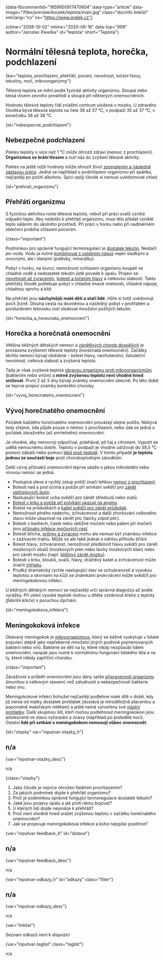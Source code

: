 
{data-fbcommentid="1859950917470604" data-type="article" data-image="/files/preview/koutek/teplota/main.jpg" class="docinfo linklist" xml:lang="cs" ns="https://www.pralek.cz"}

{ctime="2008-10-02" mtime="2020-06-16" data-top="999" author="Jaroslav Pavelka" id="teplota" short="Teplota"}

# Normální tělesná teplota, horečka, podchlazení

{kw="teplota, prochlazení, přehřátí, pocení, nevolnost, točení hlavy, tekutiny, moč, mikroorganizmy"}

Tělesná teplota se mění podle fyzické aktivity organizmu. Stoupá nebo klesá vlivem zevního prostředí a stoupá při některých onemocněních. 

Hodnotu tělesné teploty řídí zvláštní centrum uložené v mozku. U zdravého člověka bývá tělesná teplota na čele 36 až 37 °C, v podpaží 35 až 37 °C, v konečníku 36 až 38 °C. 

{id="nebezpecne_podchlazeni"}

## Nebezpečné podchlazení 

Pokles teploty o více než 1 °C může ohrozit zdraví (nemoc z prochlazení). **Organizmus se brání třesem** a nutí nás do zvýšení tělesné aktivity. 

Pokles na ještě nižší hodnoty může ohrozit život [zpomalením a následně zástavou srdce][1]. Jedná se například o podchlazení organizmu při spánku, nejčastěji po požití alkoholu. Spící opilý člověk si nemusí uvědomovat chlad. 

{id="prehrati_organizmu"}

## Přehřátí organizmu 

S fyzickou aktivitou roste tělesná teplota, neboť při práci svalů vzniká odpadní teplo. Aby nedošlo k přehřátí organizmu, musí tělo předat vzniklé teplo sáláním do okolního prostředí. Při práci v horku nebo při nadměrném oblečení probíhá chlazení pocením. 

{class="important"}

Podmínkou pro správně fungující termoregulaci je [dostatek tekutin][2]. Nestačí jen voda. Vodu je nutné [kombinovat s ostatními nápoji][2] nejen sladkými a ovocnými, ale i slanými (polévky, minerálky). 

Pobyt v horku, na slunci, nemožnost ochlazení organismu koupelí ve chladné vodě a nedostatek tekutin jistě povede k úpalu. Projeví se [nevolností až zvracením][3], [bolestí a točením hlavy][4] a celkovou slabostí. Takto přehřátý člověk potřebuje pobyt v chladné tmavé místnosti, chladné nápoje, chladnou sprchu a klid. 

Na přehřátí jsou **náchylnější malé děti a staří lidé**. Hůře si totiž uvědomují pocit žízně. Dlouhá cesta na dovolenou a následný pobyt v prohřátém a prosluněném letovisku nutí sledovat množství požitých tekutin. 

{id="horecka\_a\_horecnata_onemocneni"}

## Horečka a horečnatá onemocnění 

Většina běžných dětských nemocí a [zánětlivých chorob dospělých][5] je provázena zvýšením tělesné teploty (horečnatá onemocnění). Začátky těchto nemocí bývají obdobné – bolest hlavy, nechutenství, žaludeční nevolnost, celková slabost a zvýšená teplota. 

Tady je však zvýšená teplota [obranou organizmu proti mikroorganizmům][6] (bakteriím nebo virům) a **mírně zvýšenou teplotu není vhodné hned snižovat**. První 2 až 3 dny bývají známky onemocnění obecně. Po této době se teprve projeví známky konkrétní choroby. 

{id="vyvoj\_horecnateho\_onemocneni"}

## Vývoj horečnatého onemocnění 

Počátek každého horečnatého onemocnění provázejí stejné potíže. Nebývá tedy zřejmé, zda půjde pouze o nemoc z prochlazení, nebo zda se jedná o počátek závažného (až smrtelného) onemocnění. 

Je vhodné, aby nemocný odpočíval, polehával, pil čaj s citronem. Vypotit se udělá nemocnému dobře. Teplotu v podpaží je vhodné udržovat do 38,5 °C pomocí zábalů nebo pomocí [léků proti teplotě][7]. V tomto případě **je teplota jednou ze součástí boje** proti choroboplodným zárodkům. 

Další vývoj příznaků onemocnění teprve ukáže o jakou mikrobiální nebo virovou nemoc se jedná. 

  * Postupná úleva a rychlý ústup potíží značí lehkou [nemoc z prochlazení][8]. 
  * Bolesti nad a pod očima a potíže při smrkání svědčí pro [zánět obličejových dutin][9]. 
  * Nastupující bolest ucha svědčí pro zánět středouší nebo zubů. 
  * [Bolest v krku a potíže při polykání ukazují na angínu][8]. 
  * Bolest na průduškách a [kašel svědčí pro zánět průdušek][10]. 
  * Nemožnost plného nádechu, zchvácenost a další zhoršování celkového stavu může ukazovat na zánět plic (laicky _zápal plic_). 
  * Bolesti v bedrech, časté nebo obtížné močení nebo pálení při močení jsou [příznaky infekce močových cest][11]. 
  * Bolesti břicha, [průjmy a zvracení][3] mohu ale nemusí být známkou infekce v zažívacím traktu. Může se ale také jednat o náhlou příhodu břišní. 
  * Bolest hlavy, zchvácenost, nemožnost předklonit hlavu svědčí pro zánět mozkových obalů (mozkových plen nebo laicky mozkových blan) nebo pro zánět mozku (např. [klíšťový zánět mozku][12]). 
  * Bolesti v krku, kloubů, svalů, hlavy, dráždivý kašel a zchvácenost může značit [chřipku][13]. 
  * Prudký dramatický rychle nastupující stav se zchváceností a vysokou teplotou a skvrnami na kůži se známkami prokrvácení může svědčit pro meningokokovou infekci. 

U běžných dětských nemocí se nejčastěji určí správná diagnóza až podle vyrážky. Při velmi vysoké teplotě mohou u dítěte vzniknout křeče z teploty _(febrilní křeče)_ s poruchou dýchání. 

{id="meningokokova_infekce"}

## Meningokoková infekce 

Obávaný meningokok je [mikroorganizmus][14], který se běžně vyskytuje v lidské populaci stejně jako nepřeberné množství jiných podivně pojmenovaných bakterií nebo virů. Bakterie se dělí na ty, které nikdy nezpůsobí lidem onemocnění, naopak jsou nutné k normálnímu fungování lidského těla a na ty, které někdy zapříčiní chorobu. 

{class="important"}

Závažnost a průběh onemocnění jsou dány spíše [připraveností organizmu][15] (imunitou a celkovým stavem) než záludností a nebezpečností bakterie nebo viru. 

Meningokokové infekci bohužel nejčastěji podlehne malé dítě v době, kdy již nemá od matky dostatek protilátek (dostává je nitroděložně placentou a poporodně mateřským mlékem) a ještě nemá vytvořeny své [vlastní protilátky][6]. Další skupinou lidí, kteří mohou podlehnout meningokokovi jsou adolescenti ve stavu vyčerpání a únavy (například po probdělé noci). Ostatní **lidé při setkání s meningokokem nemusejí vůbec onemocnět**. 

{id="otazky" var="inputvar-otazky_h"}

## n/a 

{var="inputvar-otazky_desc"}

n/a 

{class="otazky"}

  1. Jaký člověk je nejvíce ohrožen fatálním prochlazením? 
  2. Za jakých podmínek dojde k přehřátí organizmu? 
  3. Proč je podmínkou správně fungující termoregulace dostatek tekutin? 
  4. Jaké jsou projevy úpalu a jak proti němu bojovat? 
  5. U kterých lidí dojde nejsnáze k přehřátí? 
  6. Proč není vhodné hned srážet zvýšenou teplotu v začátku horečnatého onemocnění? 
  7. Jak se projevuje meningokoková infekce a koho nejspíše postihne? 

{var="inputvar-feedback_h" id="dotace"}

## n/a 

{var="inputvar-feedback_desc"}

n/a 

{var="inputvar-odkazy_h" id="odkazy" class="filter"}

## n/a 

{var="inputvar-odkazy_desc"}

n/a 

{var="linklist"}

Seznam odkazů není k dispozici 

{var="inputvar-taglist" class="taglist"}

n/a

 [1]: resuscitace
 [2]: prijem_tekutin
 [3]: travici_potize
 [4]: bolesti_hlavy
 [5]: vyvoj_zanetu
 [6]: imunita
 [7]: analgetika
 [8]: angina
 [9]: ryma
 [10]: kasel
 [11]: mocove_kameny
 [12]: prisate_kliste
 [13]: chripka
 [14]: bakterie
 [15]: jak_neonemocnet

